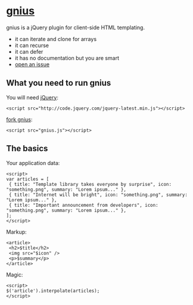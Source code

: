 [gnius](http://phiveleven.com/gnius/) 
==

gnius is a jQuery plugin for client-side HTML templating.
* it can iterate and clone for arrays
* it can recurse
* it can defer
* it has no documentation but you are smart
* [open an issue](https://github.com/phiveleven/gnius/issues/new)

What you need to run gnius
--------------------------

You will need [jQuery](http://jquery.com):

`<script src="http://code.jquery.com/jquery-latest.min.js"></script>`

[fork gnius](https://github.com/phiveleven/gnius/fork_select):

`<script src="gnius.js"></script>`

The basics
----------
Your application data:

    <script>
    var articles = [
     { title: "Template library takes everyone by surprise", icon: "something.png", summary: "Lorem ipsum..." },
     { title: "Internet will be bright", icon: "something.png", summary: "Lorem ipsum..." },
     { title: "Important announcement from developers", icon: "something.png", summary: "Lorem ipsum..." },
    ];
    </script>

Markup:

    <article>
     <h2>$title</h2>
     <img src="$icon" />
     <p>$summary</p>
    </article>

Magic:

    <script>
    $('article').interpolate(articles);
    </script>



